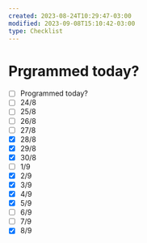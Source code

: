 ```yaml
---
created: 2023-08-24T10:29:47-03:00
modified: 2023-09-08T15:10:42-03:00
type: Checklist
---
```


# Prgrammed today?

- [ ] Programmed today?
- [ ] 24/8
- [ ] 25/8
- [ ] 26/8
- [ ] 27/8
- [x] 28/8
- [x] 29/8
- [x] 30/8
- [ ] 1/9
- [x] 2/9
- [x] 3/9
- [x] 4/9
- [x] 5/9
- [ ] 6/9
- [ ] 7/9
- [x] 8/9
